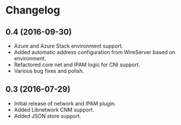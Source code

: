 # Changelog

## 0.4 (2016-09-30)
- Azure and Azure Stack environment support.
- Added automatic address configuration from WireServer based on environment.
- Refactored core net and IPAM logic for CNI support.
- Various bug fixes and polish.

## 0.3 (2016-07-29)
- Initial release of network and IPAM plugin.
- Added Libnetwork CNM support.
- Added JSON store support.
